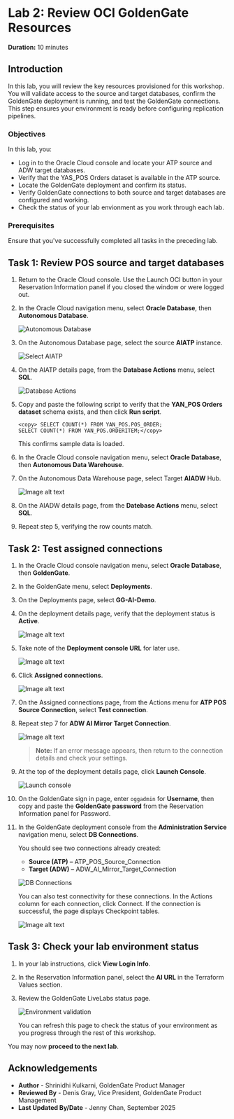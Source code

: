 # Lab 2: Review OCI GoldenGate Resources

**Duration:** 10 minutes  

## Introduction
In this lab, you will review the key resources provisioned for this workshop. You will validate access to the source and target databases, confirm the GoldenGate deployment is running, and test the GoldenGate connections. This step ensures your environment is ready before configuring replication pipelines.

### Objectives 

In this lab, you:

* Log in to the Oracle Cloud console and locate your ATP source and ADW target databases.  
* Verify that the YAS_POS Orders dataset is available in the ATP source.  
* Locate the GoldenGate deployment and confirm its status.  
* Verify GoldenGate connections to both source and target databases are configured and working.
* Check the status of your lab envionment as you work through each lab.

### Prerequisites

Ensure that you've successfully completed all tasks in the preceding lab. 

## Task 1: Review POS source and target databases

1.  Return to the Oracle Cloud console. Use the Launch OCI button in your Reservation Information panel if you closed the window or were logged out. 

2.  In the Oracle Cloud navigation menu, select **Oracle Database**, then **Autonomous Database**.  

    ![Autonomous Database](./images/01-02-adb.png " ")

3.  On the Autonomous Database page, select the source **AIATP** instance.

    ![Select AIATP](./images/01-03-atp.png " ")

4.  On the AIATP details page, from the **Database Actions** menu, select **SQL**.

    ![Database Actions](./images/01-04-db-actions.png " ")

5.  Copy and paste the following script to verify that the **YAN_POS Orders dataset** schema exists, and then click **Run script**.
    
     ``` 
     <copy> SELECT COUNT(*) FROM YAN_POS.POS_ORDER;
     SELECT COUNT(*) FROM YAN_POS.ORDERITEM;</copy>
     ```
     
     This confirms sample data is loaded.  

6.  In the Oracle Cloud console navigation menu, select **Oracle Database**, then **Autonomous Data Warehouse**.

7.  On the Autonomous Data Warehouse page, select Target **AIADW** Hub.

    ![Image alt text](images/01-03-adw.png)  

8.  On the AIADW details page, from the **Datebase Actions** menu, select **SQL**.

9.  Repeat step 5, verifying the row counts match.

## Task 2: Test assigned connections
   
1.  In the Oracle Cloud console navigation menu, select **Oracle Database**, then **GoldenGate**.

2.  In the GoldenGate menu, select **Deployments**.

3.  On the Deployments page, select **GG-AI-Demo**.

4.  On the deployment details page, verify that the deployment status is **Active**. 

    ![Image alt text](images/01-04-ggs.png)  

5.  Take note of the **Deployment console URL** for later use.

    ![Image alt text](images/01-05-console-url.png)  

6.  Click **Assigned connections**.
    
    ![Image alt text](images/01-05-test-connection.png)    
    
7.  On the Assigned connections page, from the Actions menu for **ATP POS Source Connection**, select **Test connection**. 

8.  Repeat step 7 for **ADW AI Mirror Target Connection**.

    ![Image alt text](images/01-05-test-success.png) 

    > **Note:** If an error message appears, then return to the connection details and check your settings.

9.  At the top of the deployment details page, click **Launch Console**.

    ![Launch console](./images/02-09-launch-console.png " ")

10. On the GoldenGate sign in page, enter `oggadmin` for **Username**, then copy and paste the **GoldenGate password** from the Reservation Information panel for Password.

11. In the GoldenGate deployment console from the  **Administration Service** navigation menu, select **DB Connections**.
    
    You should see two connections already created:  
    * **Source (ATP)** – ATP\_POS\_Source\_Connection
    * **Target (ADW)** – ADW\_AI\_Mirror\_Target\_Connection

    ![DB Connections](./images/02-11-db-connections.png " ")

    You can also test connectivity for these connections. In the Actions column for each connection, click Connect. If the connection is successful, the page displays Checkpoint tables.

    ![Image alt text](./images/02-12-connect-db.png " ") 

## Task 3: Check your lab environment status

1.  In your lab instructions, click **View Login Info**.

2.  In the Reservation Information panel, select the **AI URL** in the Terraform Values section. 

3.  Review the GoldenGate LiveLabs status page. 

    ![Environment validation](./images/03-03-status.png " ")

    You can refresh this page to check the status of your environment as you progress through the rest of this workshop. 

You may now **proceed to the next lab**.

## Acknowledgements
* **Author** - Shrinidhi Kulkarni, GoldenGate Product Manager
* **Reviewed By**  - Denis Gray,  Vice President, GoldenGate Product Management
* **Last Updated By/Date** - Jenny Chan, September 2025